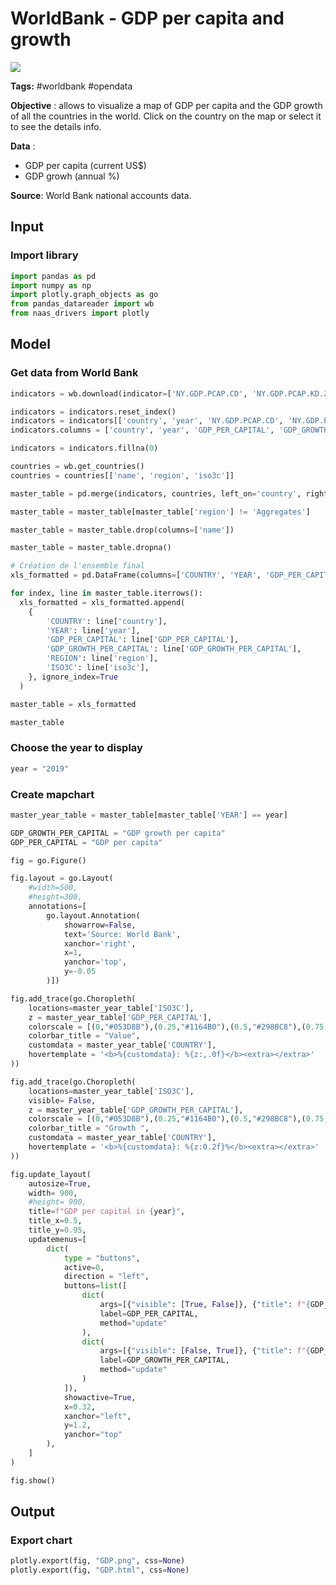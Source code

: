 # WorldBank - GDP per capita and growth
<a href="https://app.naas.ai/user-redirect/naas/downloader?url=https://raw.githubusercontent.com/jupyter-naas/awesome-notebooks/master/WorldBank/WorldBank_GDP_per_capita_and_growth.ipynb" target="_parent"><img src="https://naasai-public.s3.eu-west-3.amazonaws.com/open_in_naas.svg"/></a>

**Tags:** #worldbank #opendata

**Objective** : allows to visualize a map of GDP per capita and the GDP growth of all the countries in the world. Click on the country on the map or select it to see the details info.

**Data** :
- GDP per capita (current US$)
- GDP growh (annual %)

**Source**: World Bank national accounts data.

## Input

### Import library


```python
import pandas as pd
import numpy as np
import plotly.graph_objects as go
from pandas_datareader import wb
from naas_drivers import plotly
```

## Model

### Get data from World Bank


```python
indicators = wb.download(indicator=['NY.GDP.PCAP.CD', 'NY.GDP.PCAP.KD.ZG'], country='all', start=2013, end=2021)

indicators = indicators.reset_index()
indicators = indicators[['country', 'year', 'NY.GDP.PCAP.CD', 'NY.GDP.PCAP.KD.ZG']]
indicators.columns = ['country', 'year', 'GDP_PER_CAPITAL', 'GDP_GROWTH_PER_CAPITAL']

indicators = indicators.fillna(0)

countries = wb.get_countries()
countries = countries[['name', 'region', 'iso3c']]

master_table = pd.merge(indicators, countries, left_on='country', right_on='name')

master_table = master_table[master_table['region'] != 'Aggregates']

master_table = master_table.drop(columns=['name'])

master_table = master_table.dropna()

# Création de l'ensemble final
xls_formatted = pd.DataFrame(columns=['COUNTRY', 'YEAR', 'GDP_PER_CAPITAL', 'GDP_GROWTH_PER_CAPITAL', 'REGION', 'ISO3C'])

for index, line in master_table.iterrows():
  xls_formatted = xls_formatted.append(
    {
        'COUNTRY': line['country'],
        'YEAR': line['year'],
        'GDP_PER_CAPITAL': line['GDP_PER_CAPITAL'],
        'GDP_GROWTH_PER_CAPITAL': line['GDP_GROWTH_PER_CAPITAL'],
        'REGION': line['region'],
        'ISO3C': line['iso3c'],
    }, ignore_index=True
  )

master_table = xls_formatted

master_table
```

### Choose the year to display


```python
year = "2019"
```

### Create mapchart


```python
master_year_table = master_table[master_table['YEAR'] == year]

GDP_GROWTH_PER_CAPITAL = "GDP growth per capita"
GDP_PER_CAPITAL = "GDP per capita"

fig = go.Figure()

fig.layout = go.Layout(
    #width=500,
    #height=300,
    annotations=[
        go.layout.Annotation(
            showarrow=False,
            text='Source: World Bank',
            xanchor='right',
            x=1,
            yanchor='top',
            y=-0.05
        )])

fig.add_trace(go.Choropleth(
    locations=master_year_table['ISO3C'],
    z = master_year_table['GDP_PER_CAPITAL'],
    colorscale = [(0,"#053D8B"),(0.25,"#1164B0"),(0.5,"#298BC8"),(0.75,"#3FB7DB"), (1,"#5CD5E8")],
    colorbar_title = "Value",
    customdata = master_year_table['COUNTRY'],
    hovertemplate = '<b>%{customdata}: %{z:,.0f}</b><extra></extra>'
))

fig.add_trace(go.Choropleth(
    locations=master_year_table['ISO3C'],
    visible= False,
    z = master_year_table['GDP_GROWTH_PER_CAPITAL'],
    colorscale = [(0,"#053D8B"),(0.25,"#1164B0"),(0.5,"#298BC8"),(0.75,"#3FB7DB"), (1,"#5CD5E8")],
    colorbar_title = "Growth ",
    customdata = master_year_table['COUNTRY'],
    hovertemplate = '<b>%{customdata}: %{z:0.2f}%</b><extra></extra>'
))

fig.update_layout(
    autosize=True,
    width= 900,
    #height= 900,
    title=f"GDP per capital in {year}",
    title_x=0.5,
    title_y=0.95,
    updatemenus=[
        dict(
            type = "buttons",
            active=0,
            direction = "left",
            buttons=list([
                dict(
                    args=[{"visible": [True, False]}, {"title": f"{GDP_PER_CAPITAL} in {year}"}],
                    label=GDP_PER_CAPITAL,
                    method="update"
                ),
                dict(
                    args=[{"visible": [False, True]}, {"title": f"{GDP_GROWTH_PER_CAPITAL} in {year}"}],
                    label=GDP_GROWTH_PER_CAPITAL,
                    method="update"
                )
            ]),
            showactive=True,
            x=0.32,
            xanchor="left",
            y=1.2,
            yanchor="top"
        ),
    ]
)

fig.show()
```

## Output

### Export chart


```python
plotly.export(fig, "GDP.png", css=None)
plotly.export(fig, "GDP.html", css=None)
```
